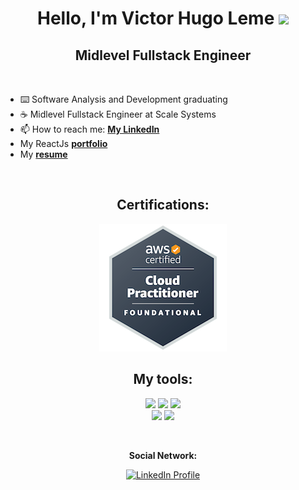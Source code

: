 <h1 align="center">
  Hello, I'm Victor Hugo Leme 
  <img src="https://raw.githubusercontent.com/MartinHeinz/MartinHeinz/master/wave.gif" width="30">
</h1>

<h2 align="center">
  Midlevel Fullstack Engineer
</h2>

<br>

- :keyboard: Software Analysis and Development graduating
- :coffee: Midlevel Fullstack Engineer at Scale Systems
- 📫 How to reach me: [**My LinkedIn**](https://www.linkedin.com/in/victor-hugoleme/?locale=en_US)
- My ReactJs [**portfolio**](https://victorhleme.dev/)
- My [**resume**](https://github.com/VictorHugoLeme/VictorHugoLeme/blob/main/Victor%20Hugo%20-%20Developer%20Eng.pdf)
<br>

<h2 align="center">
  Certifications:
</h2>

<p align="center">
  <a href="https://www.credly.com/badges/61d40ecc-6a01-4e7b-9ac2-e865a692552d/public_url">
    <img src="https://raw.githubusercontent.com/VictorHugoLeme/VictorHugoLeme/main/badges/aws-certified-cloud-practitioner.png" alt="AWS Certified Cloud Practitioner Badge"/>
  </a>
</p>

<h2 align="center">
   My tools:
</h2>

<p align="center">
<img src="https://skillicons.dev/icons?i=java,spring" />
<img src="https://skillicons.dev/icons?i=aws,firebase,mysql"/>
<img src="https://skillicons.dev/icons?i=postgres,mongodb" />
<br>
<img src="https://skillicons.dev/icons?i=react,vue" />
<img src="https://skillicons.dev/icons?i=docker,postman" />
<br>
</p>

<br>
<p align="center">
  <b>Social Network: </b>
</p>

<p align="center">
  <a href="https://www.linkedin.com/in/victor-hugoleme/?locale=en_US">
    <img src="https://img.shields.io/badge/-Linkedin-0077B5?style=for-the-badge&logo=Linkedin&logoColor=white" alt="LinkedIn Profile"/>
  </a>
</p>
